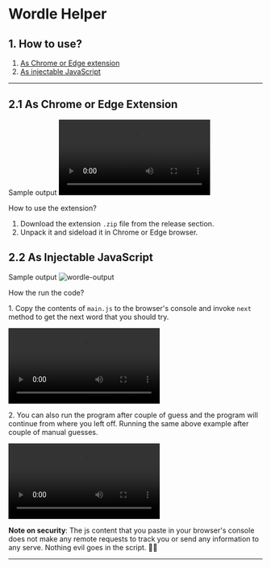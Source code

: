 # Wordle Helper

## 1. How to use?

1. [As Chrome or Edge extension](#21-as-chrome-or-edge-extension)
2. [As injectable JavaScript](#22-as-injectable-javascript)

---

## 2.1 As Chrome or Edge Extension

Sample output
<video controls>
  <source src="https://user-images.githubusercontent.com/2135089/149009301-7619aef2-3aef-428d-a7c2-ec8d9c9a9c85.mp4" type="video/mp4">
  Your browser does not support the video tag.
</video>

How to use the extension? 

1. Download the extension `.zip` file from the release section.
2. Unpack it and sideload it in Chrome or Edge browser.

## 2.2 As Injectable JavaScript

Sample output
![wordle-output](https://user-images.githubusercontent.com/2135089/148901799-a9248d0d-eb12-4aa1-ad92-7a7c0b040aa9.png)

How the run the code?

1\. Copy the contents of `main.js` to the browser's console and invoke `next` method to get the next word that you should try.

<video controls>
  <source src="https://user-images.githubusercontent.com/2135089/148898584-16010471-0d94-4170-bd00-33c8e6afaf31.mp4" type="video/mp4">
  Your browser does not support the video tag.
</video>

2\. You can also run the program after couple of guess and the program will continue from where you left off. Running the same above example after couple of manual guesses.

<video controls>
  <source src="https://user-images.githubusercontent.com/2135089/148899664-8c36c759-4609-48b2-aa89-7bc4937b70c1.mp4">
  Your browser does not support the video tag.
</video>

**Note on security**: The js content that you paste in your browser's console does not make any remote requests to track you or send any information to any serve. Nothing evil goes in the script. 🚫😈

---
